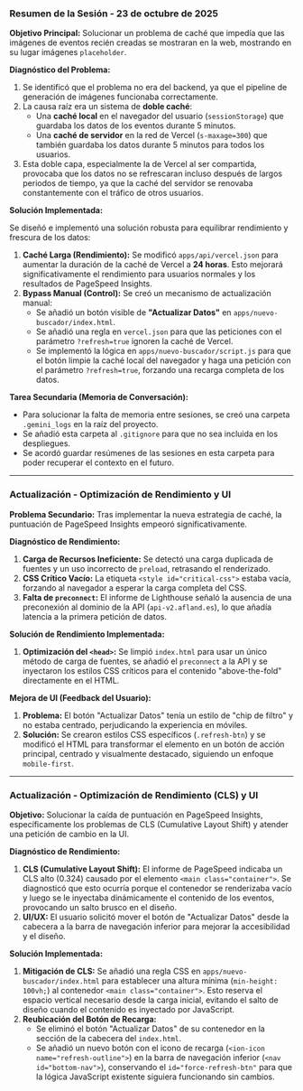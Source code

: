 ### Resumen de la Sesión - 23 de octubre de 2025

**Objetivo Principal:** Solucionar un problema de caché que impedía que las imágenes de eventos recién creadas se mostraran en la web, mostrando en su lugar imágenes `placeholder`.

**Diagnóstico del Problema:**

1.  Se identificó que el problema no era del backend, ya que el pipeline de generación de imágenes funcionaba correctamente.
2.  La causa raíz era un sistema de **doble caché**:
    *   Una **caché local** en el navegador del usuario (`sessionStorage`) que guardaba los datos de los eventos durante 5 minutos.
    *   Una **caché de servidor** en la red de Vercel (`s-maxage=300`) que también guardaba los datos durante 5 minutos para todos los usuarios.
3.  Esta doble capa, especialmente la de Vercel al ser compartida, provocaba que los datos no se refrescaran incluso después de largos periodos de tiempo, ya que la caché del servidor se renovaba constantemente con el tráfico de otros usuarios.

**Solución Implementada:**

Se diseñó e implementó una solución robusta para equilibrar rendimiento y frescura de los datos:

1.  **Caché Larga (Rendimiento):** Se modificó `apps/api/vercel.json` para aumentar la duración de la caché de Vercel a **24 horas**. Esto mejorará significativamente el rendimiento para usuarios normales y los resultados de PageSpeed Insights.
2.  **Bypass Manual (Control):** Se creó un mecanismo de actualización manual:
    *   Se añadió un botón visible de **"Actualizar Datos"** en `apps/nuevo-buscador/index.html`.
    *   Se añadió una regla en `vercel.json` para que las peticiones con el parámetro `?refresh=true` ignoren la caché de Vercel.
    *   Se implementó la lógica en `apps/nuevo-buscador/script.js` para que el botón limpie la caché local del navegador y haga una petición con el parámetro `?refresh=true`, forzando una recarga completa de los datos.

**Tarea Secundaria (Memoria de Conversación):**

*   Para solucionar la falta de memoria entre sesiones, se creó una carpeta `.gemini_logs` en la raíz del proyecto.
*   Se añadió esta carpeta al `.gitignore` para que no sea incluida en los despliegues.
*   Se acordó guardar resúmenes de las sesiones en esta carpeta para poder recuperar el contexto en el futuro.

---

### Actualización - Optimización de Rendimiento y UI

**Problema Secundario:** Tras implementar la nueva estrategia de caché, la puntuación de PageSpeed Insights empeoró significativamente.

**Diagnóstico de Rendimiento:**

1.  **Carga de Recursos Ineficiente:** Se detectó una carga duplicada de fuentes y un uso incorrecto de `preload`, retrasando el renderizado.
2.  **CSS Crítico Vacío:** La etiqueta `<style id="critical-css">` estaba vacía, forzando al navegador a esperar la carga completa del CSS.
3.  **Falta de `preconnect`:** El informe de Lighthouse señaló la ausencia de una preconexión al dominio de la API (`api-v2.afland.es`), lo que añadía latencia a la primera petición de datos.

**Solución de Rendimiento Implementada:**

1.  **Optimización del `<head>`:** Se limpió `index.html` para usar un único método de carga de fuentes, se añadió el `preconnect` a la API y se inyectaron los estilos CSS críticos para el contenido "above-the-fold" directamente en el HTML.

**Mejora de UI (Feedback del Usuario):**

1.  **Problema:** El botón "Actualizar Datos" tenía un estilo de "chip de filtro" y no estaba centrado, perjudicando la experiencia en móviles.
2.  **Solución:** Se crearon estilos CSS específicos (`.refresh-btn`) y se modificó el HTML para transformar el elemento en un botón de acción principal, centrado y visualmente destacado, siguiendo un enfoque `mobile-first`.

---

### Actualización - Optimización de Rendimiento (CLS) y UI

**Objetivo:** Solucionar la caída de puntuación en PageSpeed Insights, específicamente los problemas de CLS (Cumulative Layout Shift) y atender una petición de cambio en la UI.

**Diagnóstico de Rendimiento:**
1.  **CLS (Cumulative Layout Shift):** El informe de PageSpeed indicaba un CLS alto (0.324) causado por el elemento `<main class="container">`. Se diagnosticó que esto ocurría porque el contenedor se renderizaba vacío y luego se le inyectaba dinámicamente el contenido de los eventos, provocando un salto brusco en el diseño.
2.  **UI/UX:** El usuario solicitó mover el botón de "Actualizar Datos" desde la cabecera a la barra de navegación inferior para mejorar la accesibilidad y el diseño.

**Solución Implementada:**
1.  **Mitigación de CLS:** Se añadió una regla CSS en `apps/nuevo-buscador/index.html` para establecer una altura mínima (`min-height: 100vh;`) al contenedor `<main class="container">`. Esto reserva el espacio vertical necesario desde la carga inicial, evitando el salto de diseño cuando el contenido es inyectado por JavaScript.
2.  **Reubicación del Botón de Recarga:**
    *   Se eliminó el botón "Actualizar Datos" de su contenedor en la sección de la cabecera del `index.html`.
    *   Se añadió un nuevo botón con el icono de recarga (`<ion-icon name="refresh-outline">`) en la barra de navegación inferior (`<nav id="bottom-nav">`), conservando el `id="force-refresh-btn"` para que la lógica JavaScript existente siguiera funcionando sin cambios.
